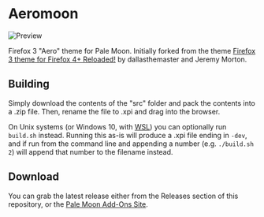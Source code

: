 # Aeromoon
![Preview](http://i67.tinypic.com/10f2dzt.png)

Firefox 3 "Aero" theme for Pale Moon. Initially forked from the theme [Firefox 3 theme for Firefox 4+ Reloaded!](https://addons.mozilla.org/firefox/addon/firefox-3-theme-for-firefox-1/) by dallasthemaster and Jeremy Morton.

## Building
Simply download the contents of the "src" folder  and pack the contents into a .zip file. Then, rename the file to .xpi and drag into the browser.

On Unix systems (or Windows 10, with [WSL](https://docs.microsoft.com/en-us/windows/wsl/about)) you can optionally run `build.sh` instead. Running this as-is will produce a .xpi file ending in `-dev`, and if run from the command line and appending a number (e.g. `./build.sh 2`) will append that number to the filename instead.

## Download
You can grab the latest release either from the Releases section of this repository, or the [Pale Moon Add-Ons Site](https://addons.palemoon.org/addon/aeromoon/).
